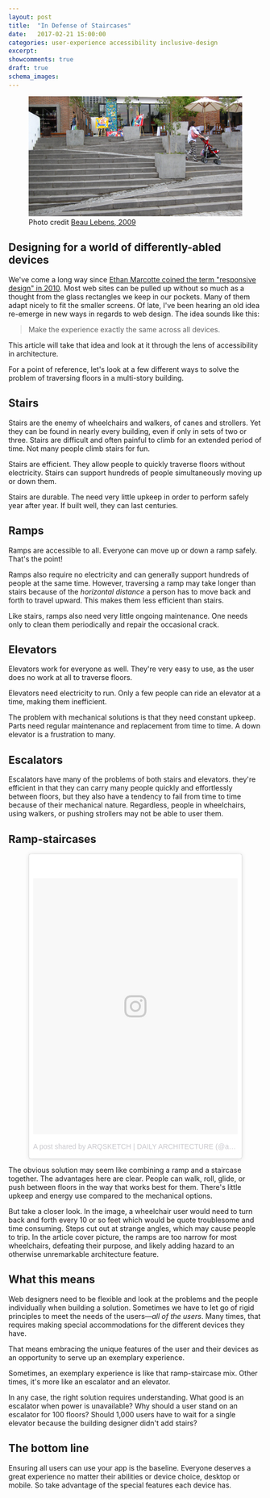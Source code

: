 ```yaml
---
layout: post
title:  "In Defense of Staircases"
date:   2017-02-21 15:00:00
categories: user-experience accessibility inclusive-design
excerpt:  
showcomments: true
draft: true
schema_images:  
---
```


<figure>
<img src="/media/2017/02/in-defense-of-staircases-1.jpg" alt="A non-handicap-friendly ramp cuts through a set of stairs">
<figcaption>Photo credit <a href="https://www.flickr.com/photos/borkazoid/4202740785" target="\_blank">Beau Lebens, 2009</a></figcaption>
</figure>

## Designing for a world of differently-abled devices

We've come a long way since [Ethan Marcotte coined the term "responsive design" in 2010](https://alistapart.com/article/responsive-web-design). Most web sites can be pulled up without so much as a thought from the glass rectangles we keep in our pockets. Many of them adapt nicely to fit the smaller screens. Of late, I've been hearing an old idea re-emerge in new ways in regards to web design. The idea sounds like this:

> Make the experience exactly the same across all devices.

This article will take that idea and look at it through the lens of accessibility in architecture.

For a point of reference, let's look at a few different ways to solve the problem of traversing floors in a multi-story building.

## Stairs

Stairs are the enemy of wheelchairs and walkers, of canes and strollers. Yet they can be found in nearly every building, even if only in sets of two or three. Stairs are difficult and often painful to climb for an extended period of time. Not many people climb stairs for fun.

Stairs are efficient. They allow people to quickly traverse floors without electricity. Stairs can support hundreds of people simultaneously moving up or down them.

Stairs are durable. The need very little upkeep in order to perform safely year after year. If built well, they can last centuries.

## Ramps

Ramps are accessible to all. Everyone can move up or down a ramp safely. That's the point!

Ramps also require no electricity and can generally support hundreds of people at the same time. However, traversing a ramp may take longer than stairs because of the _horizontal distance_ a person has to move back and forth to travel upward. This makes them less efficient than stairs.

Like stairs, ramps also need very little ongoing maintenance. One needs only to clean them periodically and repair the occasional crack.

## Elevators

Elevators work for everyone as well. They're very easy to use, as the user does no work at all to traverse floors.

Elevators need electricity to run. Only a few people can ride an elevator at a time, making them inefficient.

The problem with mechanical solutions is that they need constant upkeep. Parts need regular maintenance and replacement from time to time. A down elevator is a frustration to many.

## Escalators

Escalators have many of the problems of both stairs and elevators. they're efficient in that they can carry many people quickly and effortlessly between floors, but they also have a tendency to fail from time to time because of their mechanical nature. Regardless, people in wheelchairs, using walkers, or pushing strollers may not be able to user them.

## Ramp-staircases

<figure class="image-right"><blockquote class="instagram-media" data-instgrm-version="7" style=" background:#FFF; border:0; border-radius:3px; box-shadow:0 0 1px 0 rgba(0,0,0,0.5),0 1px 10px 0 rgba(0,0,0,0.15); margin: 1px; max-width:658px; padding:0; width:99.375%; width:-webkit-calc(100% - 2px); width:calc(100% - 2px);"><div style="padding:8px;"> <div style=" background:#F8F8F8; line-height:0; margin-top:40px; padding:62.55006675567423% 0; text-align:center; width:100%;"> <div style=" background:url(data:image/png;base64,iVBORw0KGgoAAAANSUhEUgAAACwAAAAsCAMAAAApWqozAAAABGdBTUEAALGPC/xhBQAAAAFzUkdCAK7OHOkAAAAMUExURczMzPf399fX1+bm5mzY9AMAAADiSURBVDjLvZXbEsMgCES5/P8/t9FuRVCRmU73JWlzosgSIIZURCjo/ad+EQJJB4Hv8BFt+IDpQoCx1wjOSBFhh2XssxEIYn3ulI/6MNReE07UIWJEv8UEOWDS88LY97kqyTliJKKtuYBbruAyVh5wOHiXmpi5we58Ek028czwyuQdLKPG1Bkb4NnM+VeAnfHqn1k4+GPT6uGQcvu2h2OVuIf/gWUFyy8OWEpdyZSa3aVCqpVoVvzZZ2VTnn2wU8qzVjDDetO90GSy9mVLqtgYSy231MxrY6I2gGqjrTY0L8fxCxfCBbhWrsYYAAAAAElFTkSuQmCC); display:block; height:44px; margin:0 auto -44px; position:relative; top:-22px; width:44px;"></div></div><p style=" color:#c9c8cd; font-family:Arial,sans-serif; font-size:14px; line-height:17px; margin-bottom:0; margin-top:8px; overflow:hidden; padding:8px 0 7px; text-align:center; text-overflow:ellipsis; white-space:nowrap;"><a href="https://www.instagram.com/p/BFSqVhFiFio/" style=" color:#c9c8cd; font-family:Arial,sans-serif; font-size:14px; font-style:normal; font-weight:normal; line-height:17px; text-decoration:none;" target="\_blank">A post shared by ARQSKETCH | DAILY ARCHITECTURE (@arqsketch)</a> on <time style=" font-family:Arial,sans-serif; font-size:14px; line-height:17px;" datetime="2016-05-12T03:09:29+00:00">May 11, 2016 at 8:09pm PDT</time></p></div></blockquote> <script async defer src="//platform.instagram.com/en_US/embeds.js"></script>
</figure>

The obvious solution may seem like combining a ramp and a staircase together. The advantages here are clear. People can walk, roll, glide, or push between floors in the way that works best for them. There's little upkeep and energy use compared to the mechanical options.

But take a closer look. In the image, a wheelchair user would need to turn back and forth every 10 or so feet which would be quote troublesome and time consuming. Steps cut out at strange angles, which may cause people to trip. In the article cover picture, the ramps are too narrow for most wheelchairs, defeating their purpose, and likely adding hazard to an otherwise unremarkable architecture feature.

## What this means

Web designers need to be flexible and look at the problems and the people individually when building a solution. Sometimes we have to let go of rigid principles to meet the needs of the users&mdash;*all of the users*. Many times, that requires making special accommodations for the different devices they have.

That means embracing the unique features of the user and their devices as an opportunity to serve up an exemplary experience.

Sometimes, an exemplary experience is like that ramp-staircase mix. Other times, it's more like an escalator and an elevator.

In any case, the right solution requires understanding. What good is an escalator when power is unavailable? Why should a user stand on an escalator for 100 floors? Should 1,000 users have to wait for a single elevator because the building designer didn't add stairs?

## The bottom line

Ensuring all users can use your app is the baseline. Everyone deserves a great experience no matter their abilities or device choice, desktop or mobile. So take advantage of the special features each device has.
